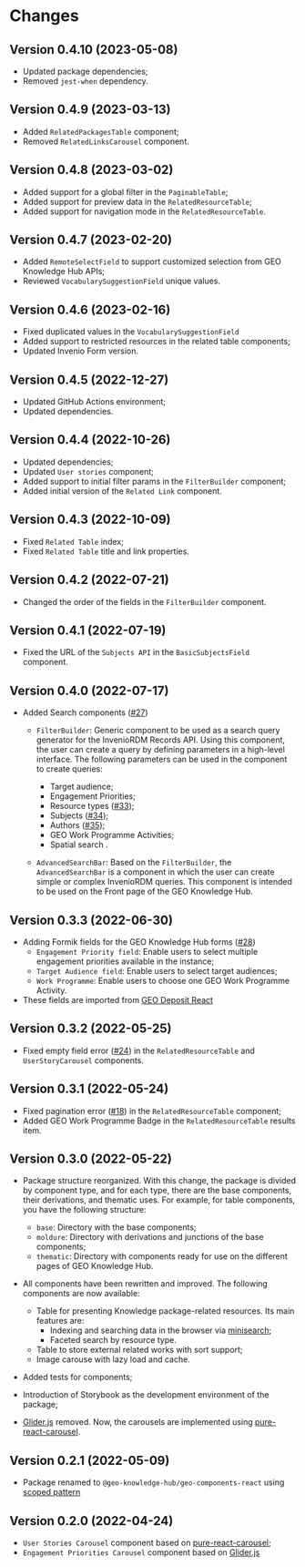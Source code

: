 # Changes

## Version 0.4.10 (2023-05-08)

- Updated package dependencies;
- Removed `jest-when` dependency.

## Version 0.4.9 (2023-03-13)

- Added `RelatedPackagesTable` component;
- Removed `RelatedLinksCarousel` component.

## Version 0.4.8 (2023-03-02)

- Added support for a global filter in the  `PaginableTable`;
- Added support for preview data in the `RelatedResourceTable`;
- Added support for navigation mode in the `RelatedResourceTable`.

## Version 0.4.7 (2023-02-20)

- Added `RemoteSelectField` to support customized selection from GEO Knowledge Hub APIs;
- Reviewed `VocabularySuggestionField` unique values.

## Version 0.4.6 (2023-02-16)

- Fixed duplicated values in the `VocabularySuggestionField`
- Added support to restricted resources in the related table components;
- Updated Invenio Form version.

## Version 0.4.5 (2022-12-27)

- Updated GitHub Actions environment;
- Updated dependencies.

## Version 0.4.4 (2022-10-26)

- Updated dependencies;
- Updated `User stories` component;
- Added support to initial filter params in the `FilterBuilder` component;
- Added initial version of the `Related Link` component.

## Version 0.4.3 (2022-10-09)

- Fixed `Related Table` index;
- Fixed `Related Table` title and link properties.

## Version 0.4.2 (2022-07-21)

- Changed the order of the fields in the `FilterBuilder` component.

## Version 0.4.1 (2022-07-19)

- Fixed the URL of the `Subjects API` in the `BasicSubjectsField` component.

## Version 0.4.0 (2022-07-17)

- Added Search components ([#27](https://github.com/geo-knowledge-hub/geo-components-react/issues/27))
	- `FilterBuilder`: Generic component to be used as a search query generator for the InvenioRDM Records API. Using this component, the user can create a query by defining parameters in a high-level interface. The following parameters can be used in the component to create queries:

	     - Target audience;
	     - Engagement Priorities;
	     - Resource types ([#33](https://github.com/geo-knowledge-hub/geo-components-react/issues/33));
	     - Subjects ([#34](https://github.com/geo-knowledge-hub/geo-components-react/issues/34));
	     - Authors ([#35](https://github.com/geo-knowledge-hub/geo-components-react/issues/35));
	     - GEO Work Programme Activities;
	     - Spatial search .

	- `AdvancedSearchBar`: Based on the `FilterBuilder`, the `AdvancedSearchBar` is a component in which the user can create simple or complex InvenioRDM queries. This component is intended to be used on the Front page of the GEO Knowledge Hub.

## Version 0.3.3 (2022-06-30)

- Adding Formik fields for the GEO Knowledge Hub forms ([#28](https://github.com/geo-knowledge-hub/geo-components-react/issues/28))
	- `Engagement Priority field`: Enable users to select multiple engagement priorities available in the instance;
	- `Target Audience field`: Enable users to select target audiences;
	- `Work Programme`: Enable users to choose one GEO Work Programme Activity.
- These fields are imported from [GEO Deposit React](https://github.com/geo-knowledge-hub/geo-deposit-react)

## Version 0.3.2 (2022-05-25)

- Fixed empty field error ([#24](https://github.com/geo-knowledge-hub/geo-components-react/issues/24)) in the `RelatedResourceTable` and `UserStoryCarousel` components.

## Version 0.3.1 (2022-05-24)

- Fixed pagination error ([#18](https://github.com/geo-knowledge-hub/geo-components-react/issues/18)) in the `RelatedResourceTable` component;
- Added GEO Work Programme Badge in the `RelatedResourceTable` results item.

## Version 0.3.0 (2022-05-22)

- Package structure reorganized. With this change, the package is divided by component type, and for each type, there are the base components, their derivations, and thematic uses. For example, for table components, you have the following structure:
	- `base`: Directory with the base components;
	- `moldure`: Directory with derivations and junctions of the base components;
	- `thematic`: Directory with components ready for use on the different pages of GEO Knowledge Hub.

- All components have been rewritten and improved. The following components are now available:
	- Table for presenting Knowledge package-related resources. Its main features are:
		- Indexing and searching data in the browser via [minisearch](https://www.npmjs.com/package/minisearch);
		- Faceted search by resource type.
	- Table to store external related works with sort support;
	- Image carouse with lazy load and cache.

- Added tests for components;
- Introduction of Storybook as the development environment of the package;
- [Glider.js](https://nickpiscitelli.github.io/Glider.js/) removed. Now, the carousels are implemented using [pure-react-carousel](https://www.npmjs.com/package/pure-react-carousel).

## Version 0.2.1 (2022-05-09)

- Package renamed to `@geo-knowledge-hub/geo-components-react` using [scoped pattern](https://docs.npmjs.com/cli/v8/using-npm/scope)

## Version 0.2.0 (2022-04-24)

- `User Stories Carousel` component based on [pure-react-carousel](https://www.npmjs.com/package/pure-react-carousel);
- `Engagement Priorities Carousel` component based on [Glider.js](https://nickpiscitelli.github.io/Glider.js/)
